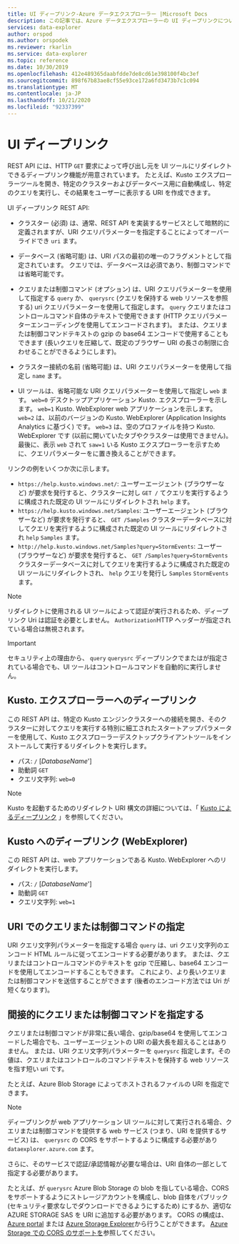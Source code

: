 ```yaml
---
title: UI ディープリンク-Azure データエクスプローラー |Microsoft Docs
description: この記事では、Azure データエクスプローラーの UI ディープリンクについて説明します。
services: data-explorer
author: orspod
ms.author: orspodek
ms.reviewer: rkarlin
ms.service: data-explorer
ms.topic: reference
ms.date: 10/30/2019
ms.openlocfilehash: 412e489365daabfdde7de8cd61e398100f4bc3ef
ms.sourcegitcommit: 898f67b83ae8cf55e93ce172a6fd3473b7c1c094
ms.translationtype: MT
ms.contentlocale: ja-JP
ms.lasthandoff: 10/21/2020
ms.locfileid: "92337399"
---
```

# <a name="ui-deep-links"></a>UI ディープリンク

REST API には、HTTP `GET` 要求によって呼び出し元を UI ツールにリダイレクトできるディープリンク機能が用意されています。 たとえば、Kusto エクスプローラーツールを開き、特定のクラスターおよびデータベース用に自動構成し、特定のクエリを実行し、その結果をユーザーに表示する URI を作成できます。

UI ディープリンク REST API:

* クラスター (必須) は、通常、REST API を実装するサービスとして暗黙的に定義されますが、URI クエリパラメーターを指定することによってオーバーライドでき `uri` ます。

* データベース (省略可能) は、URI パスの最初の唯一のフラグメントとして指定されています。 クエリでは、データベースは必須であり、制御コマンドでは省略可能です。

* クエリまたは制御コマンド (オプション) は、URI クエリパラメーターを使用して指定する `query` か、 `querysrc` (クエリを保持する web リソースを参照する) uri クエリパラメーターを使用して指定します。
  `query` クエリまたはコントロールコマンド自体のテキストで使用できます (HTTP クエリパラメーターエンコーディングを使用してエンコードされます)。 または、クエリまたは制御コマンドテキストの gzip の base64 エンコードで使用することもできます (長いクエリを圧縮して、既定のブラウザー URI の長さの制限に合わせることができるようにします)。

* クラスター接続の名前 (省略可能) は、URI クエリパラメーターを使用して指定し `name` ます。

* UI ツールは、省略可能な URI クエリパラメーターを使用して指定し `web` ます。
  `web=0` デスクトップアプリケーション Kusto. エクスプローラーを示します。 `web=1` Kusto. WebExplorer web アプリケーションを示します。
  `web=2` は、以前のバージョンの Kusto. WebExplorer (Application Insights Analytics に基づく) です。 `web=3` は、空のプロファイルを持つ Kusto. WebExplorer です (以前に開いていたタブやクラスターは使用できません)。 最後に、表示 `web` されて `saw=1` いる Kusto エクスプローラーを示すために、クエリパラメーターをに置き換えることができます。

リンクの例をいくつか次に示します。

* `https://help.kusto.windows.net/`: ユーザーエージェント (ブラウザーなど) が要求を発行すると、クラスターに対し `GET /` てクエリを実行するように構成された既定の UI ツールにリダイレクトされ `help` ます。
* `https://help.kusto.windows.net/Samples`: ユーザーエージェント (ブラウザーなど) が要求を発行すると、 `GET /Samples` クラスターデータベースに対してクエリを実行するように構成された既定の UI ツールにリダイレクトされ `help` `Samples` ます。
* `http://help.kusto.windows.net/Samples?query=StormEvents`: ユーザー (ブラウザーなど) が要求を発行すると、 `GET /Samples?query=StormEvents` クラスターデータベースに対してクエリを実行するように構成された既定の UI ツールにリダイレクトされ、 `help` クエリを発行し `Samples` `StormEvents` ます。

> [!NOTE]
> リダイレクトに使用される UI ツールによって認証が実行されるため、ディープリンク Uri は認証を必要としません。
> `Authorization`HTTP ヘッダーが指定されている場合は無視されます。

> [!IMPORTANT]
> セキュリティ上の理由から、 `query` `querysrc` ディープリンクでまたはが指定されている場合でも、UI ツールはコントロールコマンドを自動的に実行しません。

## <a name="deep-linking-to-kustoexplorer"></a>Kusto. エクスプローラーへのディープリンク

この REST API は、特定の Kusto エンジンクラスターへの接続を開き、そのクラスターに対してクエリを実行する特別に細工されたスタートアップパラメーターを使用して、Kusto エクスプローラーデスクトップクライアントツールをインストールして実行するリダイレクトを実行します。

* パス: `/` [*DatabaseName*']
* 助動詞 `GET`
* クエリ文字列: `web=0`

> [!NOTE]
> Kusto を起動するためのリダイレクト URI 構文の詳細については、「 [Kusto によるディープリンク](../../tools/kusto-explorer-using.md#deep-linking-queries) 」を参照してください。

## <a name="deep-linking-to-kustowebexplorer"></a>Kusto へのディープリンク (WebExplorer)

この REST API は、web アプリケーションである Kusto. WebExplorer へのリダイレクトを実行します。

* パス: `/` [*DatabaseName*']
* 助動詞 `GET`
* クエリ文字列: `web=1`

## <a name="specifying-the-query-or-control-command-in-the-uri"></a>URI でのクエリまたは制御コマンドの指定

URI クエリ文字列パラメーターを指定する場合 `query` は、uri クエリ文字列のエンコード HTML ルールに従ってエンコードする必要があります。 または、クエリまたはコントロールコマンドのテキストを gzip で圧縮し、base64 エンコードを使用してエンコードすることもできます。 これにより、より長いクエリまたは制御コマンドを送信することができます (後者のエンコード方法では Uri が短くなります)。

## <a name="specifying-the-query-or-control-command-by-indirection"></a>間接的にクエリまたは制御コマンドを指定する

クエリまたは制御コマンドが非常に長い場合、gzip/base64 を使用してエンコードした場合でも、ユーザーエージェントの URI の最大長を超えることはありません。 または、URI クエリ文字列パラメーターを `querysrc` 指定します。その値は、クエリまたはコントロールのコマンドテキストを保持する web リソースを指す短い uri です。

たとえば、Azure Blob Storage によってホストされるファイルの URI を指定できます。

> [!NOTE]
> ディープリンクが web アプリケーション UI ツールに対して実行される場合、クエリまたは制御コマンドを提供する web サービス (つまり、URI を提供するサービス) は、 `querysrc` の CORS をサポートするように構成する必要があり `dataexplorer.azure.com` ます。
>
> さらに、そのサービスで認証/承認情報が必要な場合は、URI 自体の一部として指定する必要があります。
>
> たとえば、が `querysrc` Azure Blob Storage の blob を指している場合、CORS をサポートするようにストレージアカウントを構成し、blob 自体をパブリック (セキュリティ要求なしでダウンロードできるようにするため) にするか、適切な AZURE STORAGE SAS を URI に追加する必要があります。 CORS の構成は、 [Azure portal](https://portal.azure.com/) または [Azure Storage Explorer](https://azure.microsoft.com/features/storage-explorer/)から行うことができます。
> [Azure Storage での CORS のサポートを](/rest/api/storageservices/cross-origin-resource-sharing--cors--support-for-the-azure-storage-services)参照してください。